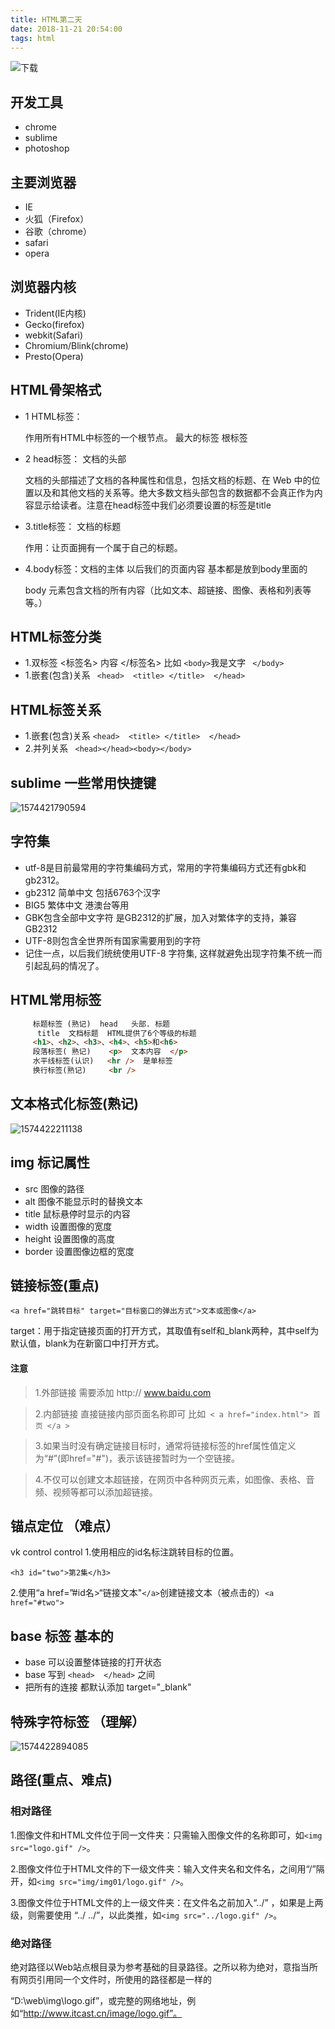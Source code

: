```yaml
---
title: HTML第二天
date: 2018-11-21 20:54:00
tags: html
---
```


![下载](./html1/下载.jpg)


## 开发工具

- chrome
- sublime
- photoshop

## 主要浏览器

- IE 
- 火狐（Firefox）
- 谷歌（chrome）
- safari
- opera

## 浏览器内核

- Trident(IE内核)
- Gecko(firefox) 
- webkit(Safari)
- Chromium/Blink(chrome)
- Presto(Opera)

## HTML骨架格式

- 1 HTML标签：

  作用所有HTML中标签的一个根节点。 最大的标签   根标签

- 2 head标签： 文档的头部

  文档的头部描述了文档的各种属性和信息，包括文档的标题、在 Web 中的位置以及和其他文档的关系等。绝大多数文档头部包含的数据都不会真正作为内容显示给读者。注意在head标签中我们必须要设置的标签是title

- 3.title标签： 文档的标题

  作用：让页面拥有一个属于自己的标题。

- 4.body标签：文档的主体  以后我们的页面内容 基本都是放到body里面的

  body 元素包含文档的所有内容（比如文本、超链接、图像、表格和列表等等。）

## HTML标签分类

- 1.双标签  <标签名> 内容 </标签名>  比如 ``<body>``我是文字 `` </body>``
- 1.嵌套(包含)关系 `` <head>  <title> </title>  </head>``

## HTML标签关系

- 1.嵌套(包含)关系  ``<head>  <title> </title>  </head>``
- 2.并列关系 `` <head></head><body></body>``

## sublime 一些常用快捷键

![1574421790594](./html1/1574421790594.png)

## 字符集

- utf-8是目前最常用的字符集编码方式，常用的字符集编码方式还有gbk和gb2312。
-  gb2312 简单中文  包括6763个汉字
- BIG5   繁体中文 港澳台等用
- GBK包含全部中文字符    是GB2312的扩展，加入对繁体字的支持，兼容GB2312
- UTF-8则包含全世界所有国家需要用到的字符
- 记住一点，以后我们统统使用UTF-8 字符集, 这样就避免出现字符集不统一而引起乱码的情况了。

## HTML常用标签

```html
 	 标题标签 (熟记)  head   头部. 标题     
      title  文档标题  HTML提供了6个等级的标题
     <h1>、<h2>、<h3>、<h4>、<h5>和<h6>
	 段落标签( 熟记)    <p>  文本内容  </p>
     水平线标签(认识)   <hr />  是单标签
     换行标签(熟记)     <br />
```

## 文本格式化标签(熟记)

![1574422211138](./html1/1574422211138.png)

## img 标记属性

- src  图像的路径 
- alt  图像不能显示时的替换文本
- title  鼠标悬停时显示的内容
- width  设置图像的宽度
- height  设置图像的高度
- border  设置图像边框的宽度

## 链接标签(重点)

`<a href="跳转目标" target="目标窗口的弹出方式">文本或图像</a>`

target：用于指定链接页面的打开方式，其取值有self和_blank两种，其中self为默认值，blank为在新窗口中打开方式。

#### 注意 

> 1.外部链接 需要添加 http:// www.baidu.com

> 2.内部链接 直接链接内部页面名称即可 比如`` < a href="index.html"> 首页 </a >``

> 3.如果当时没有确定链接目标时，通常将链接标签的href属性值定义为“#”(即href="#")，表示该链接暂时为一个空链接。

> 4.不仅可以创建文本超链接，在网页中各种网页元素，如图像、表格、音频、视频等都可以添加超链接。

## 锚点定位 （难点）
vk control control
1.使用相应的id名标注跳转目标的位置。

  ``<h3 id="two">第2集</h3> ``

2.使用“a href=”#id名>“链接文本"``</a>``创建链接文本（被点击的）``<a href="#two"> ``  

## base 标签   基本的

- base 可以设置整体链接的打开状态 
- base 写到  ``<head>  </head>``  之间
- 把所有的连接 都默认添加 target="_blank"

## 特殊字符标签 （理解）

![1574422894085](./html1/1574422894085.png)

## 路径(重点、难点)

### 相对路径

1.图像文件和HTML文件位于同一文件夹：只需输入图像文件的名称即可，如``<img src="logo.gif" />``。

2.图像文件位于HTML文件的下一级文件夹：输入文件夹名和文件名，之间用“/”隔开，如``<img src="img/img01/logo.gif" />``。

3.图像文件位于HTML文件的上一级文件夹：在文件名之前加入“../” ，如果是上两级，则需要使用 “../ ../”，以此类推，如``<img src="../logo.gif" />``。



### 绝对路径

绝对路径以Web站点根目录为参考基础的目录路径。之所以称为绝对，意指当所有网页引用同一个文件时，所使用的路径都是一样的

“D:\web\img\logo.gif”，或完整的网络地址，例如“http://www.itcast.cn/image/logo.gif”。